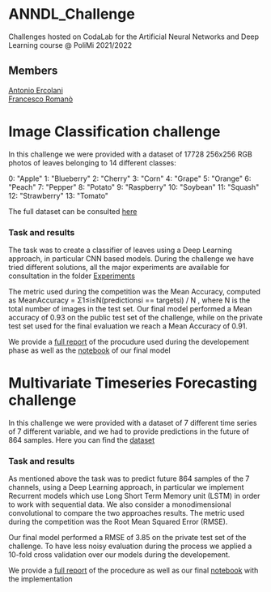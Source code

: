 # ANNDL_Challenge
Challenges hosted on CodaLab for the Artificial Neural Networks and Deep Learning course @ PoliMi 2021/2022

## Members
[Antonio Ercolani](https://github.com/antonio-ercolani)  
[Francesco Romanò](https://github.com/romano-francesco)

# Image Classification challenge
In this challenge we were provided with a dataset of 17728 256x256 RGB photos of leaves belonging to 14 different classes:

0: "Apple"
1: "Blueberry"
2: "Cherry"
3: "Corn"
4: "Grape"
5: "Orange"
6: "Peach"
7: "Pepper"
8: "Potato"
9: "Raspberry"
10: "Soybean"
11: "Squash"
12: "Strawberry"
13: "Tomato"

The full dataset can be consulted [here](https://github.com/antonio-ercolani/ANNDL_Challenge/tree/main/Image_Classification_Challenge/dataset/training)
### Task and results
The task was to create a classifier of leaves using a Deep Learning approach, in particular CNN based models. During the challenge we have tried different solutions, all the major experiments are available for consultation in the folder [Experiments](https://github.com/antonio-ercolani/ANNDL_Challenge/tree/main/Image_Classification_Challenge/Experiments)

The metric used during the competition was the Mean Accuracy, computed as MeanAccuracy = Σ1≤i≤N(predictionsi == targetsi) / N , where N is the total number of images in the test set.
Our final model performed a Mean accuracy of 0.93 on the public test set of the challenge, while on the private test set used for the final evaluation we reach a Mean Accuracy of 0.91.

We provide a [full report](https://github.com/antonio-ercolani/ANNDL_Challenge/blob/main/Image_Classification_Challenge/Report.pdf) of the procudure used during the developement phase as well as the [notebook](https://github.com/antonio-ercolani/ANNDL_Challenge/blob/main/Image_Classification_Challenge/Notebook_best_model.ipynb) of our final model

# Multivariate Timeseries Forecasting challenge
In this challenge we were provided with a dataset of 7 different time series of 7 different variable, and we had to provide predictions in the future of 864 samples. Here you can find the [dataset](https://github.com/antonio-ercolani/ANNDL_Challenge/tree/main/Multivariate_Timeseries_Forecasting_Challenge/dataset)
### Task and results
As mentioned above the task was to predict future 864 samples of the 7 channels, using a Deep Learning approach, in particular we implement Recurrent models which use Long Short Term Memory unit (LSTM) in order to work with sequential data. We also consider a monodimensional convolutional to compare the two approaches results. The metric used during the competition was the Root Mean Squared Error (RMSE).

Our final model performed a RMSE of 3.85 on the private test set of the challenge. To have less noisy evaluation during the process we applied a 10-fold cross validation over our models during the developement.

We provide a [full report](https://github.com/antonio-ercolani/ANNDL_Challenge/blob/main/Multivariate_Timeseries_Forecasting_Challenge/ANNDL_Challenge_Time_Series_Forecasting.pdf) of the procedure as well as our final [notebook](https://github.com/antonio-ercolani/ANNDL_Challenge/blob/main/Multivariate_Timeseries_Forecasting_Challenge/Final_notebook.ipynb) with the implementation

